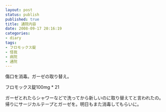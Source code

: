 ```yaml
---
layout: post
status: publish
published: true
title: 通院内容
date: 2008-09-17 20:16:19
categories:
- diary
tags:
- フロモックス錠
- 怪我
- 病院
- 通院
---
```

傷口を消毒。ガーゼの取り替え。

フロモックス錠100mg * 21

ガーゼとれたらシャワーなどで洗ってから新しいのに取り替えてと言われたの。帰りにサージカルテープとガーゼを。明日もまた消毒してもらいに。
